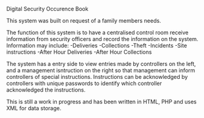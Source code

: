 Digital Security Occurence Book 

This system was built on request of a family members needs.

The function of this system is to have a centralised control room receive information from security officers and record the information on the system.
Information may include:
 -Deliveries
 -Collections
 -Theft
 -Incidents
 -Site instructions
 -After Hour Deliveries
 -After Hour Collections

The system has a entry side to view entries made by controllers on the left, and a management isntruction on the right so that management can inform controllers of special instructions. 
Instructions can be acknowledged by controllers with unique passwords to identify which controller acknowledged the instructions.

This is still a work in progress and has been written in HTML, PHP and uses XML for data storage. 


